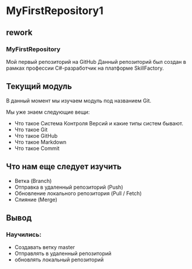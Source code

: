 # MyFirstRepository1
## rework
### MyFirstRepository
Мой первый репозиторий на GitHub Данный репозиторий был создан в рамках профессии C#-разработчик на платформе SkillFactory.

## Текущий модуль
В данный момент мы изучаем модуль под названием Git.

Мы уже знаем следующие вещи:

* Что такое Система Контроля Версий и какие типы систем бывают.
* Что такое Git
* Что такое GitHub
* Что такое Markdown
* Что такое Commit
## Что нам еще следует изучить
* Ветка (Branch)
* Отправка в удаленный репозиторий (Push)
* Обновление локального репозитория (Pull / Fetch)
* Слияние (Merge)
## Вывод
### Научились:
* Создавать ветку master
* Отправлять в удаленный репозиторий
* обновлять локальный репозиторий
